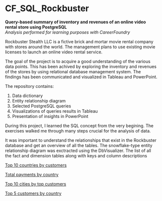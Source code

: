 # CF_SQL_Rockbuster
**Query-based summary of inventory and revenues of an online video rental store using PostgreSQL** <br>
_Analysis performed for learning purposes with CareerFoundry_

Rockbuster Stealth LLC is a fictive brick and mortar movie rental company with stores around the world. The management plans to use existing movie licenses to launch an online video rental service.

The goal of the project is to acquire a good understanding of the various data points. This has been achived by exploring the inventory and revenues of the stores by using relational database management system. The findings has been communicated and visualized in Tableau and PowerPoint.

The repository contains:
1. Data dictionary
1. Entity relationship diagram
1. Selected PostgreSQL queries
1. Visualizations of queries results in Tableau
1. Presentation of insights in PowerPoint


During this project, I learned the SQL concept from the very begining. The exercises walked me through many steps crucial for the analysis of data.

It was important to understand the relationships that exist in the Rockbuster database and get an overview of all the tables. The snowflake-type entity relationship diagram was exctracted using the DbVisualizer. The list of all the fact and dimension tables along with keys and column descriptions


[Top 10 countries by customers](https://public.tableau.com/app/profile/anna.walerys/viz/Top10countries-Task3_10forCF/Top10countriesbycustomers)

[Total payments by country](https://public.tableau.com/app/profile/anna.walerys/viz/Rockbuster_Task3_10_totalpaymentbycountry/Totalpayments)

[Top 10 cities by top customers](https://public.tableau.com/app/profile/anna.walerys/viz/Rockbuster_Task3_10_Top10citiesbycustomer/Top10Cities)

[Top 5 customers by country](https://public.tableau.com/app/profile/anna.walerys/viz/RockbusterTop5Customers_Task3_10/Top5Customers)


